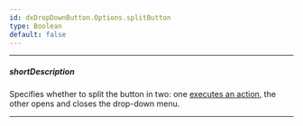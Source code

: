 ```yaml
---
id: dxDropDownButton.Options.splitButton
type: Boolean
default: false
---
```

---
##### shortDescription
Specifies whether to split the button in two: one [executes an action](/api-reference/10%20UI%20Components/dxDropDownButton/1%20Configuration/onButtonClick.md '/Documentation/ApiReference/UI_Components/dxDropDownButton/Configuration/#onButtonClick'), the other opens and closes the drop-down menu.

---
